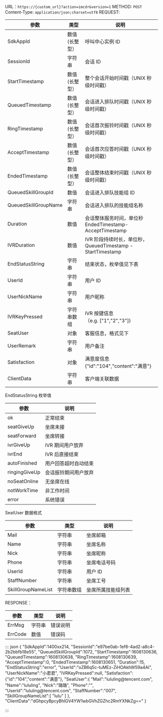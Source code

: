 URL：`https://{custom_url}?action=imcdr&version=1`
METHOD: `POST`
Content-Type: `application/json;charset=utf8`
REQUEST:

| 参数                   | 类型      | 说明                                              |
| -------------------- | ------- | ----------------------------------------------- |
| SdkAppId             | 数值(长整型） | 呼叫中心实例 ID                                        |
| SessionId            | 字符串     | 会话 ID                                            |
| StartTimestamp       | 数值(长整型） | 整个会话开始时间戳（UNIX 秒级时间戳）                            |
| QueuedTimestamp      | 数值(长整型） | 会话进入排队时间戳（UNIX 秒级时间戳）                            |
| RingTimestamp        | 数值(长整型） | 会话首次振铃时间戳（UNIX 秒级时间戳）                            |
| AcceptTimestamp      | 数值(长整型） | 会话首次应答时间戳（UNIX 秒级时间戳）                            |
| EndedTimestamp       | 数值(长整型） | 会话整体结束时间戳（UNIX 秒级时间戳）                            |
| QueuedSkillGroupId   | 数值      | 会话进入排队技能组 ID                                     |
| QueuedSkillGroupName | 字符串     | 会话进入排队的技能组名称                                    |
| Duration             | 数值      | 会话整体服务时间，单位秒 EndedTimestamp-AcceptTimestamp     |
| IVRDuration          | 数值      | IVR 阶段持续时长，单位秒，QueuedTimestamp - StartTimestamp |
| EndStatusString      | 字符串     | 结束状态，枚举值见下表                                    |
| UserId               | 字符串     | 用户 ID                                           |
| UserNickName         | 字符串     | 用户昵称                                            |
| IVRKeyPressed        | 字符串数组   | IVR 按键信息 （e.g. \["1","2","3"\])                  |
| SeatUser             | 对象      | 客服信息，格式见下                                       |
| UserRemark           | 字符串     | 用户备注                                            |
| Satisfaction         | 对象      | 满意度信息{"id":"104","content":"满意"}                |
| ClientData           | 字符串     | 客户端关联数据                                         |

EndStatusString 枚举值

| 参数            | 说明         |
| ------------- | ---------- |
| ok            | 正常结束       |
| seatGiveUp    | 坐席未接       |
| seatForward   | 坐席转接       |
| ivrGiveUp     | IVR 期间用户放弃  |
| ivrEnd        | IVR 后直接结束   |
| autoFinished  | 用户回答超时自动结束 |
| ringingGiveUp | 会话振铃期间用户放弃 |
| noSeatOnline  | 无坐席在线      |
| notWorkTime   | 非工作时间      |
| error         | 系统错误       |

SeatUser 数据格式

| 参数                 | 类型    | 说明        |
| ------------------ | ----- | --------- |
| Mail               | 字符串   | 坐席邮箱      |
| Name               | 字符串   | 坐席名称      |
| Nick               | 字符串   | 坐席昵称      |
| Phone              | 字符串   | 坐席电话号码    |
| UserId             | 字符串   | 用户 ID      |
| StaffNumber        | 字符串   | 坐席工号      |
| SkillGroupNameList | 字符串数组 | 坐席所属技能组列表 |

RESPONSE：

| 参数      | 类型  | 说明   |
| ------- | --- | ---- |
| ErrMsg  | 字符串 | 错误说明 |
| ErrCode | 数值  | 错误码  |

<dx-codeblock>
:::  json
{
    "SdkAppId":1400xx214,
    "SessionId":"e97be0ab-1ef6-4ad2-a8c4-2b2bbfb18e55",
    "QueuedSkillGroupId":1072,
    "StartTimestamp":1608130636,
    "QueuedTimestamp":1608130638,
    "RingTimestamp":1608130639,
    "AcceptTimestamp":0,
    "EndedTimestamp":1608130651,
    "Duration":15,
    "EndStatusString":"error",
    "UserId":"oZB6q5c-tuMEz-ZiHOAkhW59a4AI",
    "UserNickName":"小君君",
    "IVRKeyPressed":null,
    "Satisfaction":{"id":"104","content":"满意"},
    "SeatUser":{
        "Mail":"lululing@tencent.com",
        "Name":"lululing",
        "Nick":"璐璐",
        "Phone":"",
        "UserId":"lululing@tencent.com",
        "StaffNumber":"007",
        "SkillGroupNameList":[
            "lulu"
        ]
    },
    "ClientData":"dGhpcyBpcyBhIGV4YW1wbGVhZGZhc2RmYXNkZg=="
}

:::
</dx-codeblock>
